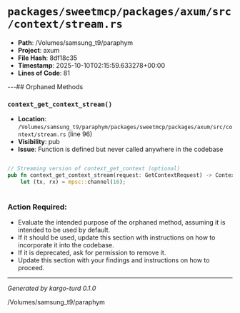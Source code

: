 # `packages/sweetmcp/packages/axum/src/context/stream.rs`

- **Path**: /Volumes/samsung_t9/paraphym
- **Project**: axum
- **File Hash**: 8df18c35  
- **Timestamp**: 2025-10-10T02:15:59.633278+00:00  
- **Lines of Code**: 81

---## Orphaned Methods


### `context_get_context_stream()`

- **Location**: `/Volumes/samsung_t9/paraphym/packages/sweetmcp/packages/axum/src/context/stream.rs` (line 96)
- **Visibility**: pub
- **Issue**: Function is defined but never called anywhere in the codebase

```rust

// Streaming version of context_get_context (optional)
pub fn context_get_context_stream(request: GetContextRequest) -> ContextItemStream {
    let (tx, rx) = mpsc::channel(16);
    
```

### Action Required:

- Evaluate the intended purpose of the orphaned method, assuming it is intended to be used by default.
- If it should be used, update this section with instructions on how to incorporate it into the codebase.
- If it is deprecated, ask for permission to remove it.
- Update this section with your findings and instructions on how to proceed.

---

*Generated by kargo-turd 0.1.0*

/Volumes/samsung_t9/paraphym